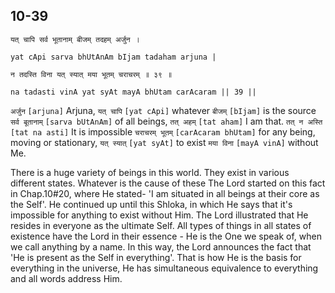 ## 10-39


```shloka-sa
यत् चापि सर्व भूतानाम् बीजम् तदहम् अर्जुन ।
```
```shloka-sa-hk
yat cApi sarva bhUtAnAm bIjam tadaham arjuna |
```
```shloka-sa
न तदस्ति विना यत् स्यात् मया भूतम् चराचरम् ॥ ३९ ॥
```
```shloka-sa-hk
na tadasti vinA yat syAt mayA bhUtam carAcaram || 39 ||
```

`अर्जुन` `[arjuna]` Arjuna, `यत् चापि` `[yat cApi]` whatever `बीजम्` `[bIjam]` is the source `सर्व बूतानाम्` `[sarva bUtAnAm]` of all beings, `तत् अहम्` `[tat aham]` I am that. `तत् न अस्ति` `[tat na asti]` It is impossible `चराचरम् भूतम्` `[carAcaram bhUtam]` for any being, moving or stationary, `यत् स्यात्` `[yat syAt]` to exist `मया विना` `[mayA vinA]` without Me.

There is a huge variety of beings in this world. They exist in various different states. Whatever is the cause of these 
The Lord started on this fact in Chap.10#20, where He stated- 'I am situated in all beings at their core as the Self'. He continued up until this Shloka, in which He says that it's impossible for anything to exist without Him. 
The Lord illustrated that He resides in everyone as the ultimate Self. 
All types of things in all states of existence have the Lord in their essence - He is the One we speak of, when we call anything by a name. In this way, the Lord announces the fact that 'He is present as the Self in everything'. That is how He is the basis for everything in the universe, He has simultaneous equivalence to everything and all words address Him. 

